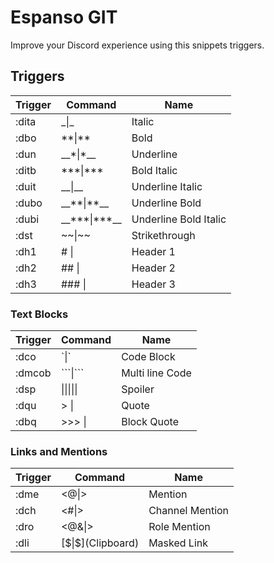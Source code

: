 # Espanso GIT

Improve your Discord experience using this snippets triggers.

## Triggers

| Trigger         | Command                                  | Name                  |
| --------------- | ---------------------------------------- | --------------------- |
| :dita           | \_$\|$\_                                 | Italic                |
| :dbo            | \*\*$\|$\*\*                             | Bold                  |
| :dun            | \_\_\*$\|$\*\_\_                         | Underline             |
| :ditb           | \*\*\*$\|$\*\*\*                         | Bold Italic           |
| :duit           | \_\_$\|$\_\_                             | Underline Italic      |
| :dubo           | \_\_\*\*$\|$\*\*\_\_                     | Underline Bold        |
| :dubi           | \_\_\*\*\*$\|$\*\*\*\_\_                 | Underline Bold Italic |
| :dst            | \~\~$\|$\~\~                             | Strikethrough         |
| :dh1            | # $\|$                                   | Header 1              |
| :dh2            | ## $\|$                                  | Header 2              |
| :dh3            | ### $\|$                                 | Header 3              |

### Text Blocks

| Trigger         | Command                                  | Name           |
| --------------- | ---------------------------------------- | -------------- |
| :dco            | \`$\|$\`                                 | Code Block     |
| :dmcob          | \`\`\`$\|$\`\`\`                         | Multi line Code|
| :dsp            | \|\|$\|$\|\|                             | Spoiler        |
| :dqu            | > $\|$                                   | Quote          |
| :dbq            | >>> $\|$                                 | Block Quote    |

### Links and Mentions

| Trigger         | Command                                  | Name            |
| --------------- | ---------------------------------------- | --------------  |
| :dme            | <@$\|$>                                  | Mention         |
| :dch            | <#$\|$>                                  | Channel Mention |
| :dro            | <@&$\|$>                                 | Role Mention    |
| :dli            | \[\$\|$\](Clipboard)                     | Masked Link     |

<br>